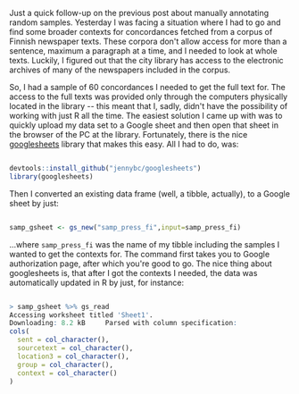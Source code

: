 <!--
.. title: Annotating random samples part 2
.. slug: annotating-random-samples-part-2
.. date: 2018-05-30 08:25:08 UTC+03:00
.. tags: r, sampling, googlesheets
.. category: r receipts
.. link: 
.. description: 
.. type: text
-->

Just a quick follow-up on the previous post about manually annotating random
samples. Yesterday I was facing a situation where I had to go and find some
broader contexts for concordances fetched from a corpus of Finnish newspaper
texts. These corpora don't allow access for more than a sentence, maximum
a paragraph at a time, and I needed to look at whole texts. Luckily, I figured
out that the city library has access to the electronic archives of many of the
newspapers included in the corpus.

So, I had a sample of 60 concordances I needed to get the full text for. The
access to the full texts was provided only through the computers physically
located in the library --  this meant that  I, sadly, didn't have the
possibility of working with just R all the time. The easiest solution I came up with 
was to quickly upload my data set to a Google sheet and then open that sheet 
in the browser of the PC at the library. Fortunately, there is the nice
[googlesheets](https://github.com/jennybc/googlesheets) library that makes this easy.
All I had to do, was:

```r

devtools::install_github("jennybc/googlesheets")
library(googlesheets)

```

Then I converted an existing data frame (well, a tibble, actually), to a Google sheet by just:



```r

samp_gsheet <- gs_new("samp_press_fi",input=samp_press_fi)

```

...where `samp_press_fi` was the name of my tibble including the samples
I wanted to get the contexts for. The command first takes you to Google
authorization page, after which you're good to go. The nice thing about 
googlesheets is, that after I got the contexts I needed, the data was automatically 
updated in R by just, for instance:

```r

> samp_gsheet %>% gs_read
Accessing worksheet titled 'Sheet1'.
Downloading: 8.2 kB     Parsed with column specification:
cols(
  sent = col_character(),
  sourcetext = col_character(),
  location3 = col_character(),
  group = col_character(),
  context = col_character()
)

```





